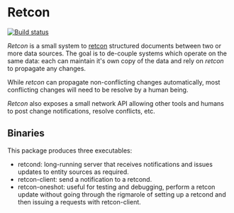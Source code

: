 Retcon
======

[![Build status][badge]][status]

*Retcon* is a small system to [retcon][] structured documents between two or
more data sources. The goal is to de-couple systems which operate on the same
data: each can maintain it's own copy of the data and rely on *retcon* to
propagate any changes.

While *retcon* can propagate non-conflicting changes automatically, most
conflicting changes will need to be resolve by a human being.

*Retcon* also exposes a small network API allowing other tools and humans to
post change notifications, resolve conflicts, etc.

[badge]: https://travis-ci.org/anchor/retcon.svg?branch=master
[status]: https://travis-ci.org/anchor/retcon
[retcon]: https://en.wikipedia.org/wiki/Retcon


Binaries
--------

This package produces three executables:

* retcond: long-running server that receives notifications and issues updates
  to entity sources as required.
* retcon-client: send a notification to a retcond.
* retcon-oneshot: useful for testing and debugging, perform a retcon update
  without going through the rigmarole of setting up a retcond and then issuing
  a requests with retcon-client.
